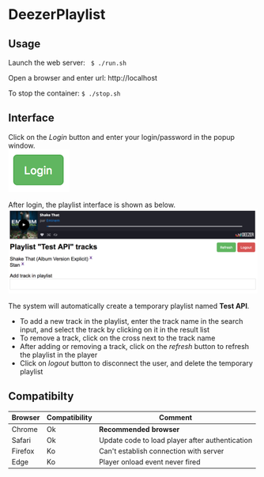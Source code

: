 # DeezerPlaylist
## Usage
Launch the web server:  
`$ ./run.sh`

Open a browser and enter url: http://localhost

To stop the container: `$ ./stop.sh`

## Interface
Click on the *Login* button and enter your login/password in the popup window.  
![Login](https://raw.githubusercontent.com/sbecquerel/DeezerPlaylist/master/img/login.png)

After login, the playlist interface is shown as below.  
![Playlist](https://raw.githubusercontent.com/sbecquerel/DeezerPlaylist/master/img/playlist.png)

The system will automatically create a temporary playlist named **Test API**.
* To add a new track in the playlist, enter the track name in the search input, and select the track by clicking on it in the result list
* To remove a track, click on the cross next to the track name
* After adding or removing a track, click on the *refresh* button to refresh the playlist in the player
* Click on *logout* button to disconnect the user, and delete the temporary playlist

## Compatibilty
| Browser   | Compatibility | Comment                                         |
| --------- | ------------- | ----------------------------------------------- | 
| Chrome    | Ok            | **Recommended browser**                         |
| Safari    | Ok            | Update code to load player after authentication |
| Firefox   | Ko            | Can't establish connection with server          |
| Edge      | Ko            | Player onload event never fired                 |
